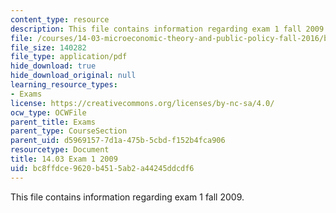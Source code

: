 ```yaml
---
content_type: resource
description: This file contains information regarding exam 1 fall 2009.
file: /courses/14-03-microeconomic-theory-and-public-policy-fall-2016/bc8ffdce9620b4515ab2a44245ddcdf6_MIT14_03F16_exam1_09.pdf
file_size: 140282
file_type: application/pdf
hide_download: true
hide_download_original: null
learning_resource_types:
- Exams
license: https://creativecommons.org/licenses/by-nc-sa/4.0/
ocw_type: OCWFile
parent_title: Exams
parent_type: CourseSection
parent_uid: d5969157-7d1a-475b-5cbd-f152b4fca906
resourcetype: Document
title: 14.03 Exam 1 2009
uid: bc8ffdce-9620-b451-5ab2-a44245ddcdf6
---
```

This file contains information regarding exam 1 fall 2009.